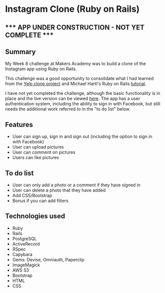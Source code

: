 # Instagram Clone (Ruby on Rails)

## *** APP UNDER CONSTRUCTION - NOT YET COMPLETE ***

## Summary

My Week 8 challenge at Makers Academy was to build a clone of the Instagram app using Ruby on Rails.

This challenge was a good opportunity to consolidate what I had learned from the [Yelp clone project](https://github.com/ejbyne/rails-yelp) and Michael Hartl's Ruby on Rails [tutorial](https://github.com/ejbyne/rails-twitter).

I have not yet completed the challenge, although the basic functionality is in place and the live version can be viewed [here](https://rails-instagram-clone.herokuapp.com). The app has a user authentication system, including the ability to sign in with Facebook, but still needs the additional work referred to in the "to do list" below.

## Features

- User can sign up, sign in and sign out (including the option to sign in with Facebook)
- User can upload pictures
- User can comment on pictures
- Users can like pictures

## To do list

- User can only add a photo or a comment if they have signed in
- User can delete a photo that they have added
- Add CSS/Bootstrap
- Bonus if you can add filters

## Technologies used

- Ruby
- Rails
- PostgreSQL
- ActiveRecord
- RSpec
- Capybara
- Gems: Devise, Omniauth, Paperclip
- ImageMagick
- AWS S3
- Bootstrap
- HTML
- CSS
